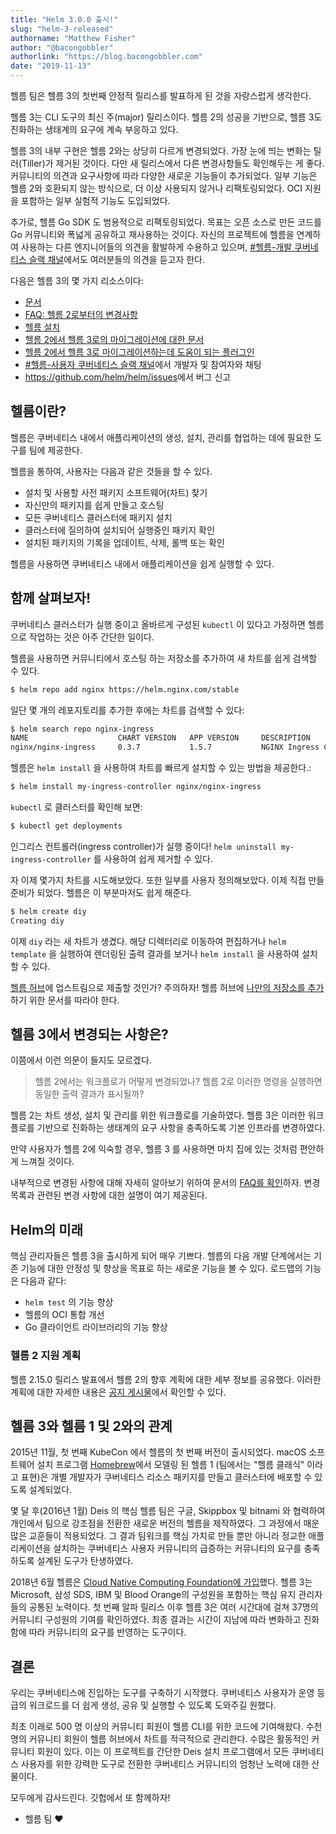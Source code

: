 ```yaml
---
title: "Helm 3.0.0 출시!"
slug: "helm-3-released"
authorname: "Matthew Fisher"
author: "@bacongobbler"
authorlink: "https://blog.bacongobbler.com"
date: "2019-11-13"
---
```


헬름 팀은 헬름 3의 첫번째 안정적 릴리스를 발표하게 된 것을 자랑스럽게 생각한다.

헬름 3는 CLI 도구의 최신 주(major) 릴리스이다. 헬름 2의 성공을 기반으로, 헬름 3도 진화하는 생태계의 요구에 계속 부응하고 있다.

헬름 3의 내부 구현은 헬름 2와는 상당히 다르게 변경되었다. 가장 눈에 띄는 변화는 틸러(Tiller)가 제거된 것이다. 다만 새 릴리스에서 다른 변경사항들도 확인해두는 게 좋다.
커뮤니티의 의견과 요구사항에 따라 다양한 새로운 기능들이 추가되었다. 일부 기능은 헬름 2와 호환되지 않는 방식으로, 더 이상 사용되지 않거나 리팩토링되었다.
OCI 지원을 포함하는 일부 실험적 기능도 도입되었다.

추가로, 헬름 Go SDK 도 범용적으로 리팩토링되었다.
목표는 오픈 소스로 만든 코드를 Go 커뮤니티와 폭넓게 공유하고 재사용하는 것이다.
자신의 프로젝트에 헬름을 연계하여 사용하는 다른 엔지니어들의 의견을 활발하게 수용하고 있으며, [#헬름-개발 쿠버네티스 슬랙 채널](https://slack.k8s.io/)에서도 여러분들의 의견을 듣고자 한다.

다음은 헬름 3의 몇 가지 리소스이다:

- [문서](https://helm.sh/docs/)
- [FAQ: 헬름 2로부터의 변경사항](https://helm.sh/docs/faq/#changes-since-helm-2)
- [헬름 설치](https://helm.sh/docs/intro/install/)
- [헬름 2에서 헬름 3로의 마이그레이션에 대한 문서](https://helm.sh/docs/topics/v2_v3_migration/)
- [헬름 2에서 헬름 3로 마이그레이션하는데 도움이 되는 플러그인](https://github.com/helm/helm-2to3)
- [#헬름-사용자 쿠버네티스 슬랙 채널](https://slack.k8s.io/)에서 개발자 및 참여자와 채팅
- <https://github.com/helm/helm/issues>에서 버그 신고

## 헬름이란?

헬름은 쿠버네티스 내에서 애플리케이션의 생성, 설치, 관리를 협업하는 데에 필요한 도구를 팀에 제공한다.

헬름을 통하여, 사용자는 다음과 같은 것들을 할 수 있다.

- 설치 및 사용할 사전 패키지 소프트웨어(차트) 찾기
- 자신만의 패키지를 쉽게 만들고 호스팅
- 모든 쿠버네티스 클러스터에 패키지 설치
- 클러스터에 질의하여 설치되어 실행중인 패키지 확인
- 설치된 패키지의 기록을 업데이트, 삭제, 롤백 또는 확인

헬름을 사용하면 쿠버네티스 내에서 애플리케이션을 쉽게 실행할 수 있다.

## 함께 살펴보자!

쿠버네티스 클러스터가 실행 중이고 올바르게 구성된 `kubectl` 이 있다고 가정하면 헬름으로 작업하는 것은 아주 간단한 일이다.

헬름을 사용하면 커뮤니티에서 호스팅 하는 저장소를 추가하여 새 차트를 쉽게 검색할 수 있다.

```bash
$ helm repo add nginx https://helm.nginx.com/stable
```

일단 몇 개의 레포지토리를 추가한 후에는 차트를 검색할 수 있다:

```bash
$ helm search repo nginx-ingress
NAME                    CHART VERSION   APP VERSION     DESCRIPTION
nginx/nginx-ingress     0.3.7           1.5.7           NGINX Ingress Controller
```

헬름은 `helm install` 을 사용하여 차트를 빠르게 설치할 수 있는 방법을 제공한다.:

```bash
$ helm install my-ingress-controller nginx/nginx-ingress
```

`kubectl` 로 클러스터를 확인해 보면:

```bash
$ kubectl get deployments
```

인그리스 컨트롤러(ingress controller)가 실행 중이다! `helm uninstall my-ingress-controller` 를 사용하여 쉽게 제거할 수 있다.

자 이제 몇가지 차트를 시도해보았다. 또한 일부를 사용자 정의해보았다. 이제 직접 만들 준비가 되었다. 헬름은 이 부분마저도 쉽게 해준다.

```bash
$ helm create diy
Creating diy
```

이제 `diy` 라는 새 차트가 생겼다. 해당 디렉터리로 이동하여 편집하거나 `helm template` 을 실행하여 렌더링된 출력 결과를 보거나 `helm install` 을 사용하여 설치할 수 있다.

[헬름 허브](https://hub.helm.sh/)에 업스트림으로 제출할 것인가? 주의하자! 헬름 허브에 [나만의 저장소를 추가](https://github.com/helm/hub/blob/master/Repositories.md)하기 위한 문서를 따라야 한다.

## 헬름 3에서 변경되는 사항은?

이쯤에서 이런 의문이 들지도 모르겠다.

> 헬름 2에서는 워크플로가 어떻게 변경되었나? 헬름 2로 이러한 명령을 실행하면 동일한 출력 결과가 표시될까?

헬름 2는 차트 생성, 설치 및 관리를 위한 워크플로를 기술하였다. 헬름 3은 이러한 워크플로를 기반으로 진화하는 생태계의 요구 사항을 충족하도록 기본 인프라를 변경하였다.

만약 사용자가 헬름 2에 익숙할 경우, 헬름 3 를 사용하면 마치 집에 있는 것처럼 편안하게 느껴질 것이다.

내부적으로 변경된 사항에 대해 자세히 알아보기 위하여 문서의 [FAQ를 확인](https://helm.sh/docs/faq/)하자. 변경 목록과 관련된 변경 사항에 대한 설명이 여기 제공된다.

## Helm의 미래

핵심 관리자들은 헬름 3을 출시하게 되어 매우 기쁘다. 헬름의 다음 개발 단계에서는 기존 기능에 대한 안정성 및 향상을 목표로 하는 새로운 기능을 볼 수 있다. 로드맵의 기능은 다음과 같다:

- `helm test` 의 기능 향상
- 헬름의 OCI 통합 개선
- Go 클라이언트 라이브러리의 기능 향상

### 헬름 2 지원 계획

헬름 2.15.0 릴리스 발표에서 헬름 2의 향후 계획에 대한 세부 정보를 공유했다. 이러한 계획에 대한 자세한 내용은 [공지 게시물](https://helm.sh/blog/2019-10-22-helm-2150-released/)에서 확인할 수 있다.

## 헬름 3와 헬름 1 및 2와의 관계

2015년 11월, 첫 번째 KubeCon 에서 헬름의 첫 번째 버전이 출시되었다. macOS 소프트웨어 설치 프로그램 [Homebrew](https://brew.sh/)에서 모델링 된 헬름 1 (팀에서는 "헬름 클래식" 이라고 표현)은 개별 개발자가 쿠버네티스 리소스 패키지를 만들고 클러스터에 배포할 수 있도록 설계되었다.

몇 달 후(2016년 1월) Deis 의 핵심 헬름 팀은 구글, Skippbox 및 bitnami 와 협력하여 개인에서 팀으로 강조점을 전환한 새로운 버전의 헬름을 제작하였다. 그 과정에서 매운 많은 교훈들이 적용되었다. 그 결과 팀워크를 핵심 가치로 만들 뿐만 아니라 정교한 애플리케이션을 설치하는 쿠버네티스 사용자 커뮤니티의 급증하는 커뮤니티의 요구를 충족하도록 설계된 도구가 탄생하였다.

2018년 6월 헬름은 [Cloud Native Computing Foundation에 가입](https://helm.sh/blog/helm-enters-the-cncf/)했다. 헬름 3는 Microsoft, 삼성 SDS, IBM 및 Blood Orange의 구성원을 포함하는 핵심 유지 관리자들의 공통된 노력이다. 첫 번째 알파 릴리스 이후 헬름 3은 여러 시간대에 걸쳐 37명의 커뮤니티 구성원의 기여를 확인하였다. 최종 결과는 시간이 지남에 따라 변화하고 진화함에 따라 커뮤니티의 요구를 반영하는 도구이다. 

## 결론

우리는 쿠버네티스에 진입하는 도구를 구축하기 시작했다. 쿠버네티스 사용자가 운영 등급의 워크로드를 더 쉽게 생성, 공유 및 실행할 수 있도록 도와주길 원했다.

최초 이래로 500 명 이상의 커뮤니티 회원이 헬름 CLI를 위한 코드에 기여해왔다. 수천 명의 커뮤니티 회원이 헬름 허브에서 차트를 적극적으로 관리한다. 수많은 활동적인 커뮤니티 회원이 있다. 이는 이 프로젝트를 간단한 Deis 설치 프로그램에서 모든 쿠버네티스 사용자를 위한 강력한 도구로 전환한 쿠버네티스 커뮤니티의 엄청난 노력에 대한 산물이다.

모두에게 감사드린다. 깃헙에서 또 함께하자!

- 헬름 팀 :heart:
